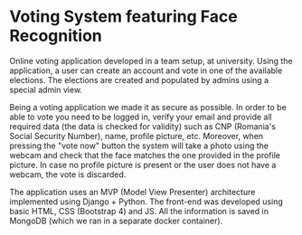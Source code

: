 # Voting System featuring Face Recognition

Online voting application developed in a team setup, at university. Using the application, a user can create an account and vote in one of the available elections. The elections are created and populated by admins using a special admin view.

Being a voting application we made it as secure as possible. In order to be able to vote you need to be logged in, verify your email and provide all required data (the data is checked for validity) such as CNP (Romania's Social Security Number), name, profile picture, etc. Moreover, when pressing the "vote now" button the system will take a photo using the webcam and check that the face matches the one provided in the profile picture. In case no profile picture is present or the user does not have a webcam, the vote is discarded.

The application uses an MVP (Model View Presenter) architecture implemented using Django + Python. The front-end was developed using basic HTML, CSS (Bootstrap 4) and JS. All the information is saved in MongoDB (which we ran in a separate docker container). 
